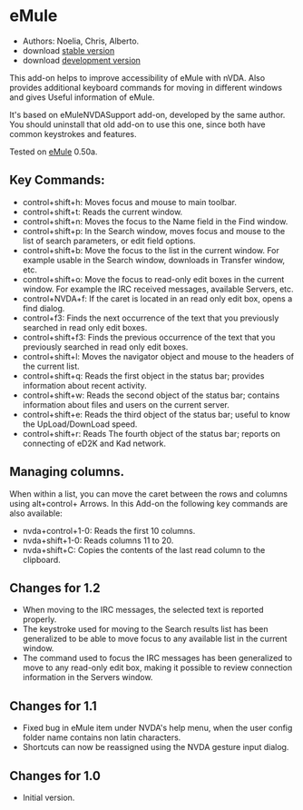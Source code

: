 # eMule #

*	Authors: Noelia, Chris, Alberto.
*	download [stable version][1]
*	download [development version][3]

This add-on helps to improve accessibility of eMule with nVDA.
Also provides additional keyboard commands for moving in different windows and gives Useful information of eMule.

It's based on eMuleNVDASupport add-on, developed by the same author. You should uninstall that old add-on to use this one, since both have common keystrokes and features.

Tested on [eMule][2] 0.50a.

## Key Commands: ##

*	control+shift+h: Moves focus and mouse to main toolbar.
*	control+shift+t: Reads the current window.
*	control+shift+n: Moves the focus to the Name field in the Find window.
*	control+shift+p: In the Search window, moves focus and mouse to the list of search parameters, or edit field options.
*	control+shift+b: Move the focus to the list in the current window. For example usable in the Search window, downloads in Transfer window, etc.
*	control+shift+o: Move the focus to read-only edit boxes in the current window. For example the IRC received messages, available Servers, etc.
*	control+NVDA+f: If the caret is located in an read only edit box, opens a find dialog.
*	control+f3: Finds the next occurrence of the text that you previously searched in read only edit boxes.
*	control+shift+f3: Finds the previous occurrence of the text that you previously searched in read only edit boxes.
*	control+shift+l: Moves the navigator object and mouse to the headers of the current list.
*	control+shift+q: Reads the first object in the status bar; provides information about recent activity.
*	control+shift+w: Reads the second object of the status bar; contains information about files and users on the current server.
*	control+shift+e: Reads the third object of the status bar; useful to know the UpLoad/DownLoad speed.
*	control+shift+r: Reads The fourth object of the status bar; reports on connecting of eD2K and Kad network.

## Managing columns. ##

When within a list, you can move the caret between the rows and columns using alt+control+ Arrows.
In this Add-on the following key commands are also available:

*	nvda+control+1-0: Reads the first 10 columns. 
*	nvda+shift+1-0: Reads columns 11 to 20. 
*	nvda+shift+C: Copies the contents of the last read column to the clipboard.

## Changes for 1.2 ##
*	 When moving to the IRC messages, the selected text is reported properly.
*	 The keystroke used for moving to the Search results list has been generalized to be able to move focus to any available list in the current window.
*	 The command used to focus the IRC messages has been generalized to move to any read-only edit box, making it possible to review connection information in the Servers window. 

## Changes for 1.1 ##
*	 Fixed bug in eMule item under NVDA's help menu, when the user config folder name contains non latin characters.
*	 Shortcuts can now be reassigned using the NVDA gesture input dialog.

## Changes for 1.0 ##
*	 Initial version.

[1]: http://addons.nvda-project.org/files/get.php?file=em

[2]: http://www.emule-project.net

[3]: http://addons.nvda-project.org/files/get.php?file=em-dev

